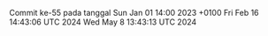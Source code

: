 Commit ke-55 pada tanggal Sun Jan 01 14:00 2023 +0100
Fri Feb 16 14:43:06 UTC 2024
Wed May  8 13:43:13 UTC 2024
